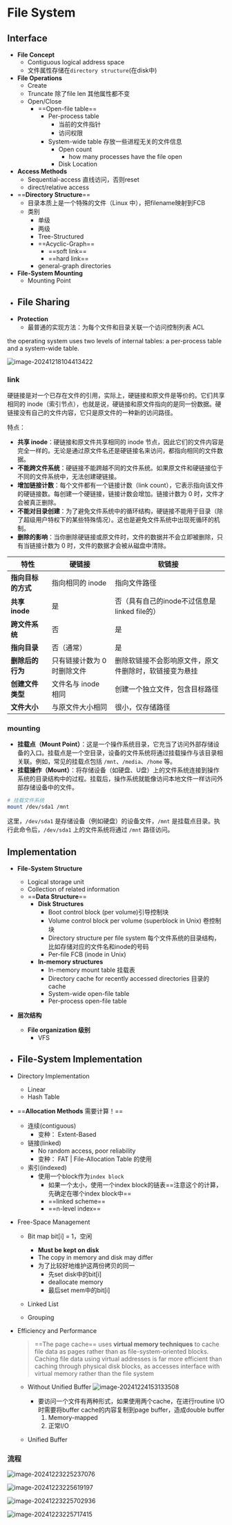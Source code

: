 # File System

## Interface

- **File Concept**
	- Contiguous logical address space
	- 文件属性存储在`directory structure`(在disk中)
- **File Operations**
	- Create
	- Truncate  除了file len 其他属性都不变
	- Open/Close
		- ==Open-file table==
			- Per-process table
				- 当前的文件指针
				- 访问权限
			- System-wide table 存放一些进程无关的文件信息
				- Open count
					- how many processes have the file open
				- Disk Location
- **Access Methods**
	- Sequential-access 直线访问，否则reset
	-  direct/relative access
- ==**Directory Structure**==
	- 目录本质上是一个特殊的文件（Linux 中），把filename映射到FCB
	- 类别
		- 单级
		- 两级
		- Tree-Structured
		- ==Acyclic-Graph==
			- ==soft link==
			- ==hard link==
		- general-graph directories
- **File-System Mounting**
	- Mounting Point
- **File Sharing**
	- 
- **Protection**
	- 最普通的实现方法：为每个文件和目录关联一个访问控制列表 ACL

the operating system uses two levels of internal tables: a per-process table and a system-wide table.

![image-20241218104413422](https://zzh-pic-for-self.oss-cn-hangzhou.aliyuncs.com/img/202412181044535.png)

### link

硬链接是对一个已存在文件的引用，实际上，硬链接和原文件是等价的。它们共享相同的 inode（索引节点），也就是说，硬链接和原文件指向的是同一份数据。硬链接没有自己的文件内容，它只是原文件的一种新的访问路径。

特点：

- **共享 inode**：硬链接和原文件共享相同的 inode 节点，因此它们的文件内容是完全一样的。无论是通过原文件名还是硬链接名来访问，都指向相同的文件数据。
- **不能跨文件系统**：硬链接不能跨越不同的文件系统。如果原文件和硬链接位于不同的文件系统中，无法创建硬链接。
- **增加链接计数**：每个文件都有一个链接计数（link count），它表示指向该文件的硬链接数。每创建一个硬链接，链接计数会增加。链接计数为 0 时，文件才会被真正删除。
- **不能对目录创建**：为了避免文件系统中的循环结构，硬链接不能用于目录（除了超级用户特权下的某些特殊情况）。这也是避免文件系统中出现死循环的机制。
- **删除的影响**：当你删除硬链接或原文件时，文件的数据并不会立即被删除，只有当链接计数为 0 时，文件的数据才会被从磁盘中清除。

| 特性               | 硬链接                      | 软链接                                                 |
| ------------------ | --------------------------- | ------------------------------------------------------ |
| **指向目标的方式** | 指向相同的 inode            | 指向文件路径                                           |
| **共享 inode**     | 是                          | 否（具有自己的inode不过信息是linked file的）           |
| **跨文件系统**     | 否                          | 是                                                     |
| **指向目录**       | 否（通常）                  | 是                                                     |
| **删除后的行为**   | 只有链接计数为 0 时删除文件 | 删除软链接不会影响原文件，原文件删除时，软链接变为悬挂 |
| **创建文件类型**   | 文件名与 inode 相同         | 创建一个独立文件，包含目标路径                         |
| **文件大小**       | 与原文件大小相同            | 很小，仅存储路径                                       |

### mounting

- **挂载点（Mount Point）**：这是一个操作系统目录，它充当了访问外部存储设备的入口。挂载点是一个空目录，设备的文件系统将通过挂载操作与该目录相关联。例如，常见的挂载点包括 `/mnt`、`/media`、`/home` 等。
- **挂载操作（Mount）**：将存储设备（如硬盘、U盘）上的文件系统连接到操作系统的目录结构中的过程。挂载后，操作系统就能像访问本地文件一样访问外部存储设备中的文件。

```bash
# 挂载文件系统
mount /dev/sda1 /mnt
```

这里，`/dev/sda1` 是存储设备（例如硬盘）的设备文件，`/mnt` 是挂载点目录。执行此命令后，`/dev/sda1` 上的文件系统将通过 `/mnt` 路径访问。													

## Implementation

- **File-System Structure**
	- Logical storage unit
	- Collection of related information
	- ==**Data Structure**==
		- **Disk Structures**
			- Boot control block (per volume)引导控制块
			- Volume control block per volume (superblock in Unix) 卷控制块
			- Directory structure per file system 每个文件系统的目录结构，比如存储对应的文件名和inode的号码
			- Per-file FCB (inode in Unix)
		- **In-memory structures**
			- In-memory mount table  挂载表
			- Directory cache for recently accessed directories   目录的cache
			- System-wide open-file table
			- Per-process open-file table
- **层次结构**
	- **File organization 级别**
		- VFS
- File-System Implementation
	- 
- Directory Implementation
	- Linear
	- Hash Table
- ==**Allocation Methods** 需要计算！==
	- 连续(contiguous)
		- 变种： Extent-Based
	- 链接(linked)
		- No random access, poor reliability
		- 变种： FAT | File-Allocation Table 的使用
	- 索引(indexed)
		- 使用一个block作为`index block`
			- 如果一个太小，使用一个index block的链表==注意这个的计算，先确定在哪个index block中==
			- ==linked scheme==
			- ==n-level index==
- Free-Space Management 

	- Bit map bit[i] = 1，空闲
		- **Must be kept on disk**
		- The copy in memory and disk may differ
		- 为了比较好地维护这两份拷贝的同一
			- 先set disk中的bit[i]
			- deallocate memory
			- 最后set mem中的bit[i]

	- Linked List
	- Grouping

- Efficiency and Performance

	> ==The page cache== uses **virtual memory techniques** to cache file data as pages rather than as file-system-oriented blocks. Caching file data using virtual addresses is far more efficient than caching through physical disk blocks, as accesses interface with virtual memory rather than the file system

	- Without Unified Buffer
		![image-20241224153133508](https://zzh-pic-for-self.oss-cn-hangzhou.aliyuncs.com/img/202412241531645.png)
		- 要访问一个文件有两种形式，如果使用两个cache，在进行routine I/O 时需要将buffer cache的内容复制到page buffer，造成double buffer
			1. Memory-mapped
			2. 正常I/O

	- Unified Buffer


### 流程

![image-20241223225237076](https://zzh-pic-for-self.oss-cn-hangzhou.aliyuncs.com/img/202412232252244.png)

![image-20241223225619197](https://zzh-pic-for-self.oss-cn-hangzhou.aliyuncs.com/img/202412232256301.png)

![image-20241223225702936](https://zzh-pic-for-self.oss-cn-hangzhou.aliyuncs.com/img/202412232257042.png)

![image-20241223225717415](https://zzh-pic-for-self.oss-cn-hangzhou.aliyuncs.com/img/202412232257559.png)

